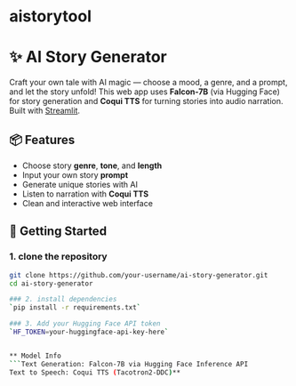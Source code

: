 # aistorytool 
# ✨ AI Story Generator

Craft your own tale with AI magic — choose a mood, a genre, and a prompt, and let the story unfold!
This web app uses **Falcon-7B** (via Hugging Face) for story generation and **Coqui TTS** for turning stories into audio narration. Built with [Streamlit](https://streamlit.io/).

## 📦 Features

- Choose story **genre**, **tone**, and **length**
- Input your own story **prompt**
- Generate unique stories with AI
- Listen to narration with **Coqui TTS**
- Clean and interactive web interface

## 🚀 Getting Started

### 1. clone the repository
```bash
git clone https://github.com/your-username/ai-story-generator.git
cd ai-story-generator

### 2. install dependencies 
`pip install -r requirements.txt`

### 3. Add your Hugging Face API token
`HF_TOKEN=your-huggingface-api-key-here`


** Model Info
```Text Generation: Falcon-7B via Hugging Face Inference API
Text to Speech: Coqui TTS (Tacotron2-DDC)**

 
